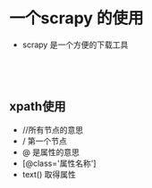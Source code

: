一个scrapy 的使用
=============
+  scrapy 是一个方便的下载工具 



```python





````


xpath使用
-------------
+  //所有节点的意思
+  / 第一个节点
+  @ 是属性的意思
+  [@class='属性名称']
+  text() 取得属性
